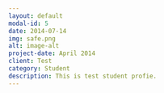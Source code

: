 ```yaml
---
layout: default
modal-id: 5
date: 2014-07-14
img: safe.png
alt: image-alt
project-date: April 2014
client: Test
category: Student
description: This is test student profie.
---
```

